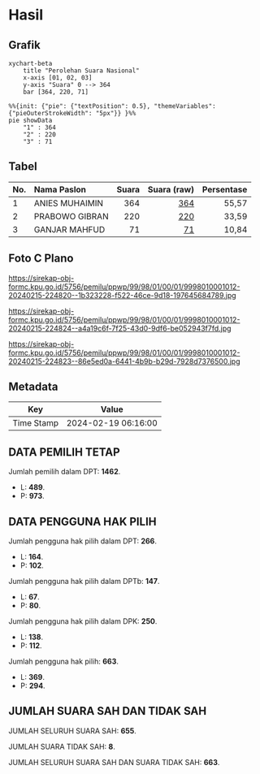 # Hasil

## Grafik

```mermaid
xychart-beta
    title "Perolehan Suara Nasional"
    x-axis [01, 02, 03]
    y-axis "Suara" 0 --> 364
    bar [364, 220, 71]
```

```mermaid
%%{init: {"pie": {"textPosition": 0.5}, "themeVariables": {"pieOuterStrokeWidth": "5px"}} }%%
pie showData
    "1" : 364
    "2" : 220
    "3" : 71
```

## Tabel

| No. | Nama Paslon    | Suara | Suara (raw) | Persentase |
|:--- |:-------------- | -----:| -----------:| ----------:|
| 1   | ANIES MUHAIMIN | 364   | [364][p-1]  | 55,57      |
| 2   | PRABOWO GIBRAN | 220   | [220][p-2]  | 33,59      |
| 3   | GANJAR MAHFUD  | 71    | [71][p-3]   | 10,84      |


[p-1]: https://github.com/gigit-pemilu/pemilu-2024/blob/main/pilpres/hitung-suara/sub/99-luar-negeri/sub/98-riyadh-arab-saudi/sub/01-riyadh-arab-saudi/sub/0001-riyadh-arab-saudi/sub/012-ksk-002/sub/paslon-1.txt
[p-2]: https://github.com/gigit-pemilu/pemilu-2024/blob/main/pilpres/hitung-suara/sub/99-luar-negeri/sub/98-riyadh-arab-saudi/sub/01-riyadh-arab-saudi/sub/0001-riyadh-arab-saudi/sub/012-ksk-002/sub/paslon-2.txt
[p-3]: https://github.com/gigit-pemilu/pemilu-2024/blob/main/pilpres/hitung-suara/sub/99-luar-negeri/sub/98-riyadh-arab-saudi/sub/01-riyadh-arab-saudi/sub/0001-riyadh-arab-saudi/sub/012-ksk-002/sub/paslon-3.txt

## Foto C Plano

https://sirekap-obj-formc.kpu.go.id/5756/pemilu/ppwp/99/98/01/00/01/9998010001012-20240215-224820--1b323228-f522-46ce-9d18-197645684789.jpg

https://sirekap-obj-formc.kpu.go.id/5756/pemilu/ppwp/99/98/01/00/01/9998010001012-20240215-224824--a4a19c6f-7f25-43d0-9df6-be052943f7fd.jpg

https://sirekap-obj-formc.kpu.go.id/5756/pemilu/ppwp/99/98/01/00/01/9998010001012-20240215-224823--86e5ed0a-6441-4b9b-b29d-7928d7376500.jpg


## Metadata

| Key        | Value               |
| ---------- | ------------------- |
| Time Stamp | 2024-02-19 06:16:00 |


## DATA PEMILIH TETAP

Jumlah pemilih dalam DPT: **1462**.
 * L: **489**.
 * P: **973**.

## DATA PENGGUNA HAK PILIH

Jumlah pengguna hak pilih dalam DPT: **266**.
 * L: **164**.
 * P: **102**.

Jumlah pengguna hak pilih dalam DPTb: **147**.
 * L: **67**.
 * P: **80**.

Jumlah pengguna hak pilih dalam DPK: **250**.
 * L: **138**.
 * P: **112**.

Jumlah pengguna hak pilih: **663**.
 * L: **369**.
 * P: **294**.

## JUMLAH SUARA SAH DAN TIDAK SAH

JUMLAH SELURUH SUARA SAH: **655**.

JUMLAH SUARA TIDAK SAH: **8**.

JUMLAH SELURUH SUARA SAH DAN SUARA TIDAK SAH: **663**.


